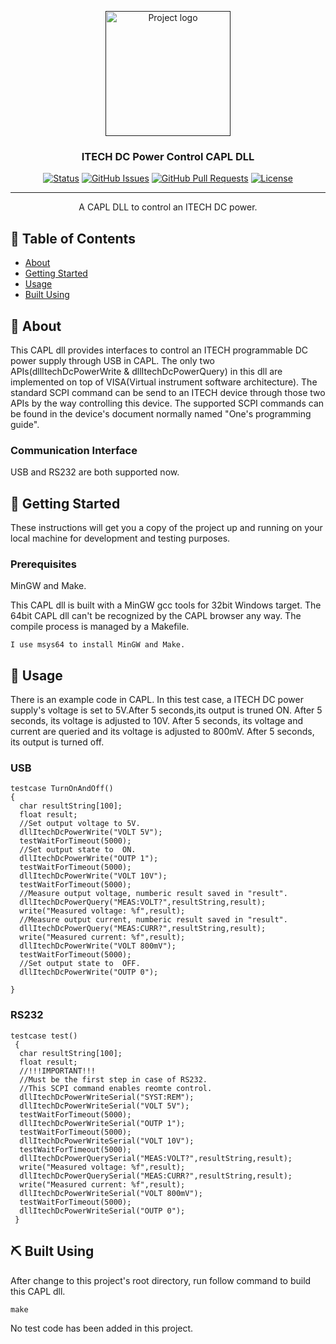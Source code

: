<p align="center">
  <a href="" rel="noopener">
 <img width=200px height=200px src="https://i.imgur.com/6wj0hh6.jpg" alt="Project logo"></a>
</p>

<h3 align="center">ITECH DC Power Control CAPL DLL</h3>

<div align="center">

[![Status](https://img.shields.io/badge/status-active-success.svg)]()
[![GitHub Issues](https://img.shields.io/github/issues/huangdong332/ITECH_DC_POWER_CAPL_DLL)](https://github.com/huangdong332/ITECH_DC_POWER_CAPL_DLL/issues)
[![GitHub Pull Requests](https://img.shields.io/github/issues-pr/huangdong332/ITECH_DC_POWER_CAPL_DLL)](https://github.com/huangdong332/ITECH_DC_POWER_CAPL_DLL/pulls)
[![License](https://img.shields.io/badge/license-MIT-blue.svg)](/LICENSE)

</div>

---

<p align="center"> A CAPL DLL to control an ITECH DC power.
    <br> 
</p>

## 📝 Table of Contents

- [About](#about)
- [Getting Started](#getting_started)
- [Usage](#usage)
- [Built Using](#built_using)

## 🧐 About <a name = "about"></a>

This CAPL dll provides interfaces to control an ITECH programmable DC power supply through USB in CAPL.
The only two APIs(dllItechDcPowerWrite & dllItechDcPowerQuery) in this dll are implemented on top of VISA(Virtual instrument software architecture).
The standard SCPI command can be send to an ITECH device through those two APIs by the way controlling this device.
The supported SCPI commands can be found in the device's document normally named "One's programming guide".

### Communication Interface

USB and RS232 are both supported now.

## 🏁 Getting Started <a name = "getting_started"></a>

These instructions will get you a copy of the project up and running on your local machine for development and testing purposes. 

### Prerequisites

MinGW and Make.

This CAPL dll is built with a MinGW gcc tools for 32bit Windows target. The 64bit CAPL dll can't be recognized by the CAPL browser any way. The compile process is managed by a Makefile.

```
I use msys64 to install MinGW and Make.
```

## 🎈 Usage <a name="usage"></a>

There is an example code in CAPL. In this test case, a ITECH DC power supply's voltage is set to 5V.After 5 seconds,its output is truned ON. After 5 seconds, its voltage is adjusted to 10V. After 5 seconds, its voltage and current are queried and its voltage is adjusted to 800mV. After 5 seconds, its output is turned off.

### USB

```
testcase TurnOnAndOff()
{
  char resultString[100];
  float result;
  //Set output voltage to 5V.
  dllItechDcPowerWrite("VOLT 5V");
  testWaitForTimeout(5000);
  //Set output state to  ON.
  dllItechDcPowerWrite("OUTP 1");
  testWaitForTimeout(5000);
  dllItechDcPowerWrite("VOLT 10V");
  testWaitForTimeout(5000);
  //Measure output voltage, numberic result saved in "result".
  dllItechDcPowerQuery("MEAS:VOLT?",resultString,result);
  write("Measured voltage: %f",result);
  //Measure output current, numberic result saved in "result".
  dllItechDcPowerQuery("MEAS:CURR?",resultString,result);
  write("Measured current: %f",result);
  dllItechDcPowerWrite("VOLT 800mV");
  testWaitForTimeout(5000);
  //Set output state to  OFF.
  dllItechDcPowerWrite("OUTP 0");
  
}
```

### RS232

```
testcase test()
 {
  char resultString[100];
  float result;
  //!!!IMPORTANT!!!
  //Must be the first step in case of RS232.
  //This SCPI command enables reomte control.
  dllItechDcPowerWriteSerial("SYST:REM");
  dllItechDcPowerWriteSerial("VOLT 5V");
  testWaitForTimeout(5000);
  dllItechDcPowerWriteSerial("OUTP 1");
  testWaitForTimeout(5000);
  dllItechDcPowerWriteSerial("VOLT 10V");
  testWaitForTimeout(5000);
  dllItechDcPowerQuerySerial("MEAS:VOLT?",resultString,result);
  write("Measured voltage: %f",result);
  dllItechDcPowerQuerySerial("MEAS:CURR?",resultString,result);
  write("Measured current: %f",result);
  dllItechDcPowerWriteSerial("VOLT 800mV");
  testWaitForTimeout(5000);
  dllItechDcPowerWriteSerial("OUTP 0");
 }
```

## ⛏️ Built Using <a name = "built_using"></a>

After change to this project's root directory, run follow command to build this CAPL dll.

```
make
```

No test code has been added in this project.
